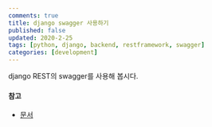 ```yaml
---
comments: true
title: django swagger 사용하기
published: false
updated: 2020-2-25
tags: [python, django, backend, restframework, swagger]
categories: [development]
---
```


django REST의 swagger를 사용해 봅시다.











#### 참고

- [문서](https://django-rest-swagger.readthedocs.io/en/latest/)